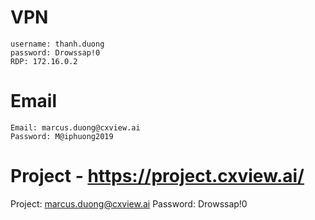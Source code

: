 # VPN
    username: thanh.duong
    password: Drowssap!0
    RDP: 172.16.0.2

# Email
    Email: marcus.duong@cxview.ai
    Password: M@iphuong2019

# Project - https://project.cxview.ai/
Project: marcus.duong@cxview.ai
Password: Drowssap!0



